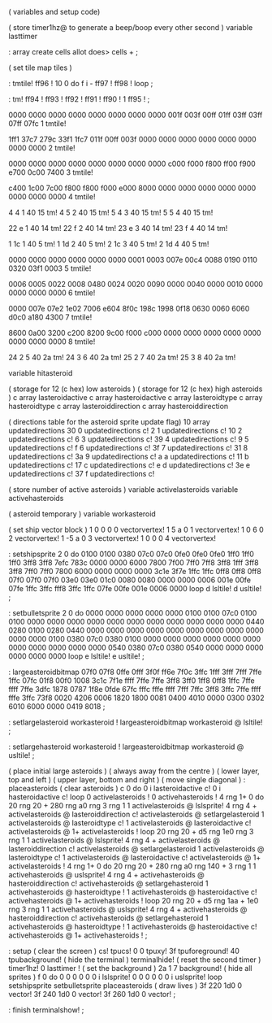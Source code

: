 ( variables and setup code)

( store timer1hz@ to generate a beep/boop every other second )
variable lasttimer

: array create cells allot does> cells + ;

( set tile map tiles )

: tmtile! ff96 ! 10 0 do
  f i - ff97 ! ff98 !
  loop ;

: tm! ff94 ! ff93 ! ff92 ! ff91 ! ff90 ! 1 ff95 ! ;

0000 0000 0000 0000 0000 0000 0000 0000
001f 003f 00ff 01ff 03ff 03ff 07ff 07fc
1 tmtile!

1ff1 37c7 279c 33f1 1fc7 011f 00ff 003f
0000 0000 0000 0000 0000 0000 0000 0000
2 tmtile!

0000 0000 0000 0000 0000 0000 0000 0000
c000 f000 f800 ff00 f900 e700 0c00 7400
3 tmtile!

c400 1c00 7c00 f800 f800 f000 e000 8000
0000 0000 0000 0000 0000 0000 0000 0000
4 tmtile!

4 4 1 40 15 tm!
4 5 2 40 15 tm!
5 4 3 40 15 tm!
5 5 4 40 15 tm!

22 e 1 40 14 tm!
22 f 2 40 14 tm!
23 e 3 40 14 tm!
23 f 4 40 14 tm!

1 1c 1 40 5 tm!
1 1d 2 40 5 tm!
2 1c 3 40 5 tm!
2 1d 4 40 5 tm!

0000 0000 0000 0000 0000 0000 0001 0003
007e 00c4 0088 0190 0110 0320 03f1 0003
5 tmtile!

0006 0005 0022 0008 0480 0024 0020 0090
0000 0040 0000 0010 0000 0000 0000 0000
6 tmtile!

0000 007e 07e2 1e02 7006 e604 8f0c 198c
1998 0f18 0630 0060 6060 d0c0 a180 4300
7 tmtile!

8600 0a00 3200 c200 8200 9c00 f000 c000
0000 0000 0000 0000 0000 0000 0000 0000
8 tmtile!

24 2 5 40 2a tm!
24 3 6 40 2a tm!
25 2 7 40 2a tm!
25 3 8 40 2a tm!

variable hitasteroid

( storage for 12 (c hex) low asteroids )
( storage for 12 (c hex) high asteroids )
c array lasteroidactive c array hasteroidactive
c array lasteroidtype c array hasteroidtype
c array lasteroiddirection c array hasteroiddirection

( directions table for the asteroid sprite update flag)
10 array updatedirections
30 0 updatedirections c! 2  1 updatedirections c!
10 2 updatedirections c! 6  3 updatedirections c!
39 4 updatedirections c! 9  5 updatedirections c!
f  6 updatedirections c! 3f 7 updatedirections c!
31 8 updatedirections c! 3a 9 updatedirections c!
a  a updatedirections c! 11 b updatedirections c!
17 c updatedirections c! e  d updatedirections c!
3e e updatedirections c! 37 f updatedirections c!

( store number of active asteroids )
variable activelasteroids
variable activehasteroids

( asteroid temporary )
variable workasteroid

( set ship vector block )
1 0 0 0 0 vectorvertex!
1 5 a 0 1 vectorvertex!
1 0 6 0 2 vectorvertex!
1 -5 a 0 3 vectorvertex!
1 0 0 0 4 vectorvertex!

: setshipsprite
  2 0 do
    0100 0100 0380 07c0 07c0 0fe0 0fe0 0fe0
    1ff0 1ff0 1ff0 3ff8 3ff8 7efc 783c 0000
    0000 6000 7800 7f00 7ff0 7ff8 3ff8 1fff
    3ff8 3ff8 7ff0 7ff0 7800 6000 0000 0000
    0000 3c1e 3f7e 1ffc 1ffc 0ff8 0ff8 0ff8
    07f0 07f0 07f0 03e0 03e0 01c0 0080 0080
    0000 0000 0006 001e 00fe 07fe 1ffc 3ffc
    fff8 3ffc 1ffc 07fe 00fe 001e 0006 0000
  loop d lsltile! d usltile! ;
  
: setbulletsprite
  2 0 do
    0000 0000 0000 0000 0000 0100 0100 07c0
    0100 0100 0000 0000 0000 0000 0000 0000
    0000 0000 0000 0000 0000 0440 0280 0100
    0280 0440 0000 0000 0000 0000 0000 0000
    0000 0000 0000 0000 0000 0100 0380 07c0
    0380 0100 0000 0000 0000 0000 0000 0000
    0000 0000 0000 0000 0000 0540 0380 07c0
    0380 0540 0000 0000 0000 0000 0000 0000
  loop e lsltile! e usltile! ;
  
: largeasteroidbitmap
  07f0 07f8 0ffe 0fff 3f0f ff6e 7f0c 3ffc
  1fff 3fff 7fff 7ffe 1ffc 07fc 01f8 00f0
  1008 3c1c 7f1e ffff 7ffe 7ffe 3ff8 3ff0
  1ff8 0ff8 1ffc 7ffe ffff 7ffe 3dfc 1878
  0787 1f8e 0fde 67fc fffc fffe ffff 7fff 
  7ffc 3ff8 3ffc 7ffe ffff fffe 3ffc 73f8 
  0020 4206 0006 1820 1800 0081 0400 4010
  0000 0300 0302 6010 6000 0000 0419 8018 ;  
  
: setlargelasteroid
  workasteroid !
  largeasteroidbitmap
  workasteroid @ lsltile! ;

  : setlargehasteroid
  workasteroid !
  largeasteroidbitmap
  workasteroid @ usltile! ;

( place initial large asteroids )
( always away from the centre )
( lower layer, top and left )
( upper layer, bottom and right )
( move single diagonal )
: placeasteroids
  ( clear asteroids )
  c 0 do
    0 i lasteroidactive c!
    0 i hasteroidactive c!
  loop
  0 activelasteroids ! 0 activehasteroids !
  4 rng 1+ 0 do
    20 rng 20 + 280 rng a0 rng 3 rng 1 1
      activelasteroids @ lslsprite!
    4 rng 4 + activelasteroids @ lasteroiddirection c!
    activelasteroids @ setlargelasteroid
    1 activelasteroids @ lasteroidtype c!
    1 activelasteroids @ lasteroidactive c!
    activelasteroids @ 1+ activelasteroids !
  loop
    20 rng 20 + d5 rng 1e0 rng 3 rng 1 1
      activelasteroids @ lslsprite!
    4 rng 4 + activelasteroids @ lasteroiddirection c!
    activelasteroids @ setlargelasteroid
    1 activelasteroids @ lasteroidtype c!
    1 activelasteroids @ lasteroidactive c!
    activelasteroids @ 1+ activelasteroids !
  4 rng 1+ 0 do
    20 rng 20 + 280 rng a0 rng 140 + 3 rng 1 1
      activehasteroids @ uslsprite!
    4 rng 4 + activehasteroids @ hasteroiddirection c!
    activehasteroids @ setlargehasteroid
    1 activehasteroids @ hasteroidtype !
    1 activehasteroids @ hasteroidactive c!
    activehasteroids @ 1+ activehasteroids !
  loop
    20 rng 20 + d5 rng 1aa + 1e0 rng 3 rng 1 1
      activehasteroids @ uslsprite!
    4 rng 4 + activehasteroids @ hasteroiddirection c!
    activehasteroids @ setlargehasteroid
    1 activehasteroids @ hasteroidtype !
    1 activehasteroids @ hasteroidactive c!
    activehasteroids @ 1+ activehasteroids ! ;

: setup
  ( clear the screen )
  cs! tpucs! 0 0 tpuxy!
  3f tpuforeground! 40 tpubackground!
  ( hide the terminal )
  terminalhide!
  ( reset the second timer )
  timer1hz! 0 lasttimer !
  ( set the background )
  2a 1 7 background!
  ( hide all sprites )
  f 0 do 
    0 0 0 0 0 0 i lslsprite!
    0 0 0 0 0 0 i uslsprite!
  loop
  setshipsprite
  setbulletsprite
  placeasteroids 
  ( draw lives )
  3f 220 1d0 0 vector!
  3f 240 1d0 0 vector!
  3f 260 1d0 0 vector! ;

: finish
 terminalshow! ;

